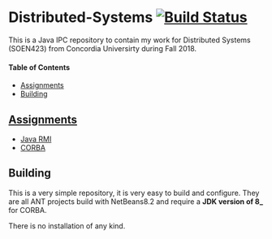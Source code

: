 # Distributed-Systems [![Build Status](https://travis-ci.com/prince-chrismc/Distributed-Systems.svg?branch=master)](https://travis-ci.com/prince-chrismc/Distributed-Systems)
This is a Java IPC repository to contain my work for Distributed Systems (SOEN423) from Concordia Universirty during Fall 2018.

#### Table of Contents
- [Assignments](#Assignments)
- [Building](#Building)
  
## [Assignments](https://github.com/prince-chrismc/Distributed-Systems/tree/master/Assignments)
- [Java RMI](https://github.com/prince-chrismc/Distributed-Systems/tree/master/Assignments/Java-Rmi)
- [CORBA](https://github.com/prince-chrismc/Distributed-Systems/tree/master/Assignments/Corba)

## Building
This is a very simple repository, it is very easy to build and configure. They are all ANT projects build with NetBeans8.2 and require a  **JDK version of 8_** for CORBA.

There is no installation of any kind.
